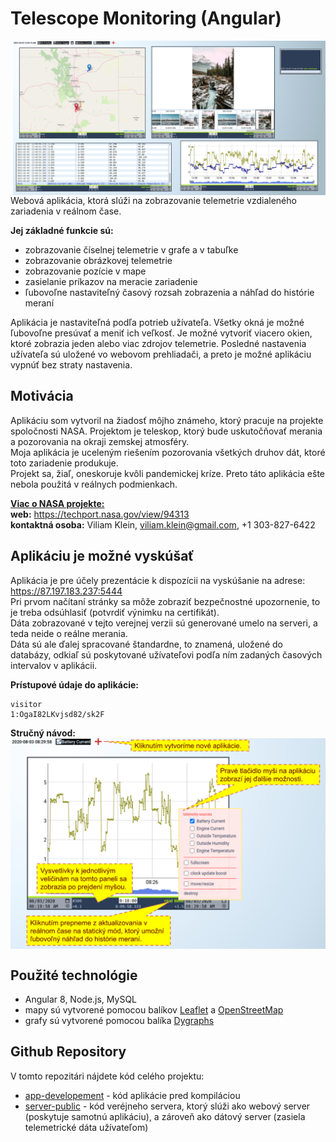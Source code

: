 # Telescope Monitoring (Angular)

<img align="right" src="/.doc/telescopeMonitoring2.png" width="500"></img>
Webová aplikácia, ktorá slúži na zobrazovanie telemetrie vzdialeného zariadenia v reálnom čase.

**Jej základné funkcie sú:**
* zobrazovanie číselnej telemetrie v grafe a v tabuľke
* zobrazovanie obrázkovej telemetrie
* zobrazovanie pozície v mape
* zasielanie príkazov na meracie zariadenie
* ľubovoľne nastaviteľný časový rozsah zobrazenia a náhľad do histórie meraní

Aplikácia je nastaviteľná podľa potrieb užívateľa. Všetky okná je možné ľubovoľne presúvať a meniť ich veľkosť. 
Je možné vytvoriť viacero okien, ktoré zobrazia jeden alebo viac zdrojov telemetrie. Posledné nastavenia užívateľa sú uložené 
vo webovom prehliadači, a preto je možné aplikáciu vypnúť bez straty nastavenia.

## Motivácia

Aplikáciu som vytvoril na žiadosť môjho známeho, ktorý pracuje na projekte spoločnosti NASA.
Projektom je teleskop, ktorý bude uskutočňovať merania a pozorovania na okraji zemskej atmosféry. <br>
Moja aplikácia je uceleným riešením pozorovania všetkých druhov dát, ktoré toto zariadenie produkuje. <br>
Projekt sa, žiaľ, oneskoruje kvôli pandemickej kríze. Preto táto aplikácia ešte nebola použitá v reálnych podmienkach.

<ins>**Viac o NASA projekte:**</ins><br>
**web:** https://techport.nasa.gov/view/94313 <br>
**kontaktná osoba:** Viliam Klein, viliam.klein@gmail.com, +1 303-827-6422

## Aplikáciu je možné vyskúšať

Aplikácia je pre účely prezentácie k dispozícii na vyskúšanie na adrese: <https://87.197.183.237:5444> <br>
Pri prvom načítaní stránky sa môže zobraziť bezpečnostné upozornenie, to je treba odsúhlasiť (potvrdiť výnimku na certifikát). <br>
Dáta zobrazované v tejto verejnej verzii sú generované umelo na serveri, a teda neide o reálne merania. <br>
Dáta sú ale ďalej spracované štandardne, to znamená, uložené do databázy, odkiaľ sú poskytované užívateľovi 
podľa ním zadaných časových intervalov v aplikácii. <br>

**Prístupové údaje do aplikácie:**<br>
```
visitor
1:OgaI82LKvjsd82/sk2F
```

**Stručný návod:**<br>
<img align="center" src="/.doc/navod.png" width="600"></img>



## Použité technológie
* Angular 8, Node.js, MySQL
* mapy sú vytvorené pomocou balíkov [Leaflet](https://leafletjs.com/) a [OpenStreetMap](https://www.openstreetmap.org)
* grafy sú vytvorené pomocou balíka [Dygraphs](http://dygraphs.com/)

## Github Repository
V tomto repozitári nájdete kód celého projektu:
* [app-developement](https://github.com/MarekDrabik/TelescopeMonitoring/tree/master/app-developement) - kód aplikácie pred kompiláciou
* [server-public](https://github.com/MarekDrabik/TelescopeMonitoring/tree/master/server-public/app) - kód veréjneho servera, ktorý slúži ako webový server (poskytuje samotnú aplikáciu), a zároveň ako dátový server (zasiela telemetrické dáta užívateľom)

